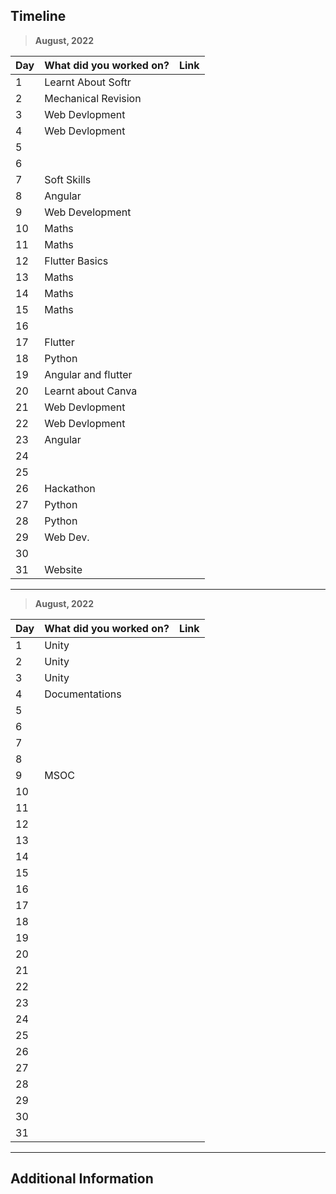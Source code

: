 ## Timeline

> **August, 2022**

|Day|What did you worked on?|Link|
|-------|------|--------|
|1|Learnt About Softr ||
|2|Mechanical Revision||
|3|Web Devlopment ||
|4|Web Devlopment ||
|5|||
|6|||
|7|Soft Skills||
|8|Angular||
|9|Web Development ||
|10|Maths ||
|11|Maths ||
|12|Flutter Basics||
|13|Maths ||
|14|Maths||
|15|Maths||
|16|||
|17|Flutter ||
|18|Python ||
|19|Angular and flutter ||
|20|Learnt about Canva ||
|21|Web Devlopment||
|22|Web Devlopment ||
|23|Angular||
|24|||
|25|||
|26|Hackathon ||
|27|Python ||
|28|Python ||
|29|Web Dev. ||
|30|||
|31| Website ||



---


> **August, 2022**

|Day|What did you worked on?|Link|
|-------|------|--------|
|1|Unity||
|2|Unity||
|3|Unity||
|4|Documentations||
|5|||
|6|||
|7|||
|8|||
|9|MSOC||
|10|||
|11|||
|12|||
|13|||
|14|||
|15|||
|16|||
|17|||
|18|||
|19|||
|20|||
|21|||
|22|||
|23|||
|24|||
|25|||
|26|||
|27|||
|28|||
|29|||
|30|||
|31|||



---

## Additional Information
